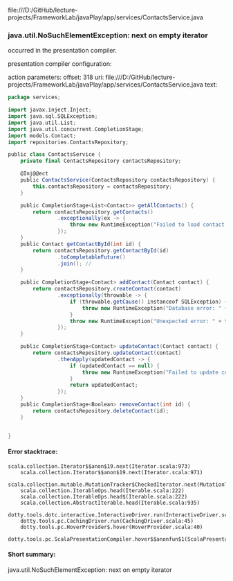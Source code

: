 file:///D:/GitHub/lecture-projects/FrameworkLab/javaPlay/app/services/ContactsService.java
### java.util.NoSuchElementException: next on empty iterator

occurred in the presentation compiler.

presentation compiler configuration:


action parameters:
offset: 318
uri: file:///D:/GitHub/lecture-projects/FrameworkLab/javaPlay/app/services/ContactsService.java
text:
```scala
package services;

import javax.inject.Inject;
import java.sql.SQLException;
import java.util.List;
import java.util.concurrent.CompletionStage;
import models.Contact;
import repositories.ContactsRepository;

public class ContactsService {
    private final ContactsRepository contactsRepository;

    @Inj@@ect
    public ContactsService(ContactsRepository contactsRepository) {
        this.contactsRepository = contactsRepository;
    }

    public CompletionStage<List<Contact>> getAllContacts() {
        return contactsRepository.getContacts()
                .exceptionally(ex -> {
                    throw new RuntimeException("Failed to load contact: " + ex.getCause().getMessage());
                });
    }
    public Contact getContactById(int id) {
        return contactsRepository.getContactById(id)
                .toCompletableFuture()
                .join(); //
    }

    public CompletionStage<Contact> addContact(Contact contact) {
        return contactsRepository.createContact(contact)
                .exceptionally(throwable -> {
                    if (throwable.getCause() instanceof SQLException) {
                        throw new RuntimeException("Database error: " + throwable.getCause().getMessage());
                    }
                    throw new RuntimeException("Unexpected error: " + throwable.getMessage());
                });
    }

    public CompletionStage<Contact> updateContact(Contact contact) {
        return contactsRepository.updateContact(contact)
                .thenApply(updatedContact -> {
                    if (updatedContact == null) {
                        throw new RuntimeException("Failed to update contact");
                    }
                    return updatedContact;
                });
    }
    public CompletionStage<Boolean> removeContact(int id) {
        return contactsRepository.deleteContact(id);
    }


}

```



#### Error stacktrace:

```
scala.collection.Iterator$$anon$19.next(Iterator.scala:973)
	scala.collection.Iterator$$anon$19.next(Iterator.scala:971)
	scala.collection.mutable.MutationTracker$CheckedIterator.next(MutationTracker.scala:76)
	scala.collection.IterableOps.head(Iterable.scala:222)
	scala.collection.IterableOps.head$(Iterable.scala:222)
	scala.collection.AbstractIterable.head(Iterable.scala:935)
	dotty.tools.dotc.interactive.InteractiveDriver.run(InteractiveDriver.scala:164)
	dotty.tools.pc.CachingDriver.run(CachingDriver.scala:45)
	dotty.tools.pc.HoverProvider$.hover(HoverProvider.scala:40)
	dotty.tools.pc.ScalaPresentationCompiler.hover$$anonfun$1(ScalaPresentationCompiler.scala:389)
```
#### Short summary: 

java.util.NoSuchElementException: next on empty iterator